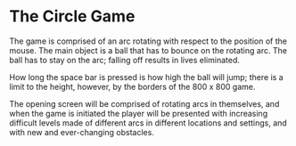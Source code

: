 # The Circle Game

The game is comprised of an arc rotating with respect to the position of the mouse. The main object is a ball that has to bounce on the rotating arc. The ball has to stay on the arc; falling off results in lives eliminated.

How long the space bar is pressed is how high the ball will jump; there is a limit to the height, however, by the borders of the 800 x 800 game.

The opening screen will be comprised of rotating arcs in themselves, and when the game is initiated the player will be presented with increasing difficult levels made of different arcs in different locations and settings, and with new and ever-changing obstacles.
